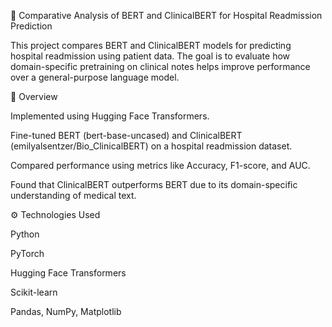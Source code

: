 🏥 Comparative Analysis of BERT and ClinicalBERT for Hospital Readmission Prediction

This project compares BERT and ClinicalBERT models for predicting hospital readmission using patient data. The goal is to evaluate how domain-specific pretraining on clinical notes helps improve performance over a general-purpose language model.

📘 Overview

Implemented using Hugging Face Transformers.

Fine-tuned BERT (bert-base-uncased) and ClinicalBERT (emilyalsentzer/Bio_ClinicalBERT) on a hospital readmission dataset.

Compared performance using metrics like Accuracy, F1-score, and AUC.

Found that ClinicalBERT outperforms BERT due to its domain-specific understanding of medical text.

⚙️ Technologies Used

Python

PyTorch

Hugging Face Transformers

Scikit-learn

Pandas, NumPy, Matplotlib

